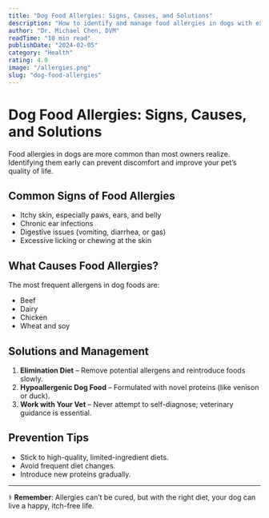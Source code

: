 ```yaml
---
title: "Dog Food Allergies: Signs, Causes, and Solutions"
description: "How to identify and manage food allergies in dogs with expert veterinary advice"
author: "Dr. Michael Chen, DVM"
readTime: "10 min read"
publishDate: "2024-02-05"
category: "Health"
rating: 4.9
image: "/allergies.png"
slug: "dog-food-allergies"
---
```


# Dog Food Allergies: Signs, Causes, and Solutions

Food allergies in dogs are more common than most owners realize. Identifying them early can prevent discomfort and improve your pet’s quality of life.

## Common Signs of Food Allergies
- Itchy skin, especially paws, ears, and belly  
- Chronic ear infections  
- Digestive issues (vomiting, diarrhea, or gas)  
- Excessive licking or chewing at the skin  

## What Causes Food Allergies?
The most frequent allergens in dog foods are:  
- Beef  
- Dairy  
- Chicken  
- Wheat and soy  

## Solutions and Management
1. **Elimination Diet** – Remove potential allergens and reintroduce foods slowly.  
2. **Hypoallergenic Dog Food** – Formulated with novel proteins (like venison or duck).  
3. **Work with Your Vet** – Never attempt to self-diagnose; veterinary guidance is essential.  

## Prevention Tips
- Stick to high-quality, limited-ingredient diets.  
- Avoid frequent diet changes.  
- Introduce new proteins gradually.  

---

⚕️ **Remember**: Allergies can’t be cured, but with the right diet, your dog can live a happy, itch-free life.
